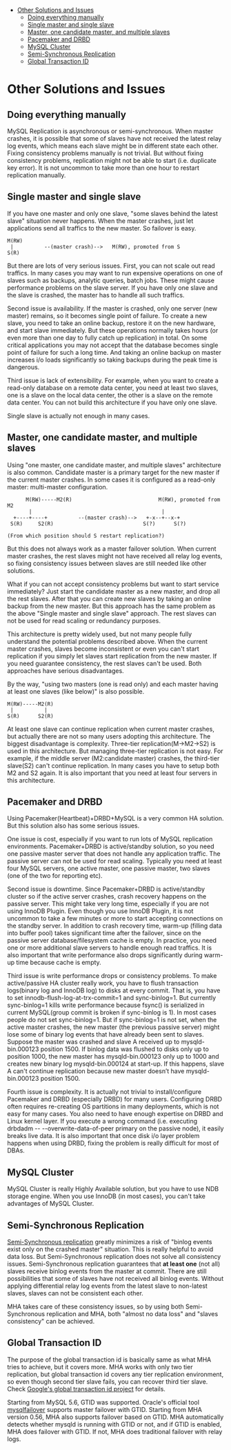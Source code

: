 * [Other Solutions and Issues](#other-solutions-and-issues)
  * [Doing everything manually](#doing-everything-manually)
  * [Single master and single slave](#single-master-and-single-slave)
  * [Master, one candidate master, and multiple slaves](#master-one-candidate-master-and-multiple-slaves)
  * [Pacemaker and DRBD](#pacemaker-and-drbd)
  * [MySQL Cluster](#mysql-cluster)
  * [Semi-Synchronous Replication](#semi-synchronous-replication)
  * [Global Transaction ID](#global-transaction-id)

# Other Solutions and Issues

## Doing everything manually
MySQL Replication is asynchronous or semi-synchronous. When master crashes, it is possible that some of slaves have not received the latest relay log events, which means each slave might be in different state each other. Fixing consistency problems manually is not trivial. But without fixing consistency problems, replication might not be able to start (i.e. duplicate key error). It is not uncommon to take more than one hour to restart replication manually.

## Single master and single slave
If you have one master and only one slave, "some slaves behind the latest slave" situation never happens. When the master crashes, just let applications send all traffics to the new master. So failover is easy.

    M(RW)
     |          --(master crash)-->   M(RW), promoted from S
    S(R)

But there are lots of very serious issues. First, you can not scale out read traffics. In many cases you may want to run expensive operations on one of slaves such as backups, analytic queries, batch jobs. These might cause performance problems on the slave server. If you have only one slave and the slave is crashed, the master has to handle all such traffics.

Second issue is availability. If the master is crashed, only one server (new master) remains, so it becomes single point of failure. To create a new slave, you need to take an online backup, restore it on the new hardware, and start slave immediately. But these operations normally takes hours (or even more than one day to fully catch up replication) in total. On some critical applications you may not accept that the database becomes single point of failure for such a long time. And taking an online backup on master increases i/o loads significantly so taking backups during the peak time is dangerous.

Third issue is lack of extensibility. For example, when you want to create a read-only database on a remote data center, you need at least two slaves, one is a slave on the local data center, the other is a slave on the remote data center. You can not build this architecture if you have only one slave.

Single slave is actually not enough in many cases.

## Master, one candidate master, and multiple slaves
Using "one master, one candidate master, and multiple slaves" architecture is also common. Candidate master is a primary target for the new master if the current master crashes. In some cases it is configured as a read-only master: multi-master configuration.

          M(RW)-----M2(R)                            M(RW), promoted from M2
           |                                          |
      +----+----+          --(master crash)-->   +-x--+--x-+
     S(R)     S2(R)                             S(?)      S(?)
    
    (From which position should S restart replication?)

But this does not always work as a master failover solution. When current master crashes, the rest slaves might not have received all relay log events, so fixing consistency issues between slaves are still needed like other solutions.

What if you can not accept consistency problems but want to start service immediately? Just start the candidate master as a new master, and drop all the rest slaves. After that you can create new slaves by taking an online backup from the new master. But this approach has the same problem as the above "Single master and single slave" approach. The rest slaves can not be used for read scaling or redundancy purposes.

This architecture is pretty widely used, but not many people fully understand the potential problems described above. When the current master crashes, slaves become inconsistent or even you can't start replication if you simply let slaves start replication from the new master. If you need guarantee consistency, the rest slaves can't be used. Both approaches have serious disadvantages.


By the way, "using two masters (one is read only) and each master having at least one slaves (like below)" is also possible.

    M(RW)-----M2(R)
     |          |
    S(R)      S2(R)

At least one slave can continue replication when current master crashes, but actually there are not so many users adopting this architecture. The biggest disadvantage is complexity. Three-tier replication(M->M2->S2) is used in this architecture. But managing three-tier replication is not easy. For example, if the middle server (M2:candidate master) crashes, the third-tier slave(S2) can't continue replication. In many cases you have to setup both M2 and S2 again. It is also important that you need at least four servers in this architecture.

## Pacemaker and DRBD
Using Pacemaker(Heartbeat)+DRBD+MySQL is a very common HA solution. But this solution also has some serious issues.

One issue is cost, especially if you want to run lots of MySQL replication environments. Pacemaker+DRBD is active/standby solution, so you need one passive master server that does not handle any application traffic. The passive server can not be used for read scaling. Typically you need at least four MySQL servers, one active master, one passive master, two slaves (one of the two for reporting etc).

Second issue is downtime. Since Pacemaker+DRBD is active/standby cluster so if the active server crashes, crash recovery happens on the passive server. This might take very long time, especially if you are not using InnoDB Plugin. Even though you use InnoDB Plugin, it is not uncommon to take a few minutes or more to start accepting connections on the standby server. In addition to crash recovery time, warm-up (filling data into buffer pool) takes significant time after the failover, since on the passive server database/filesystem cache is empty. In practice, you need one or more additional slave servers to handle enough read traffics. It is also important that write performance also drops significantly during warm-up time because cache is empty.

Third issue is write performance drops or consistency problems. To make active/passive HA cluster really work, you have to flush transaction logs(binary log and InnoDB log) to disks at every commit. That is, you have to set innodb-flush-log-at-trx-commit=1 and sync-binlog=1. But currently sync-binlog=1 kills write performance because fsync() is serialized in current MySQL(group commit is broken if sync-binlog is 1). In most cases people do not set sync-binlog=1. But if sync-binlog=1 is not set, when the active master crashes, the new master (the previous passive server) might lose some of binary log events that have already been sent to slaves. Suppose the master was crashed and slave A received up to mysqld-bin.000123 position 1500. If binlog data was flushed to disks only up to position 1000, the new master has mysqld-bin.000123 only up to 1000 and creates new binary log mysqld-bin.000124 at start-up. If this happens, slave A can't continue replication because new master doesn’t have mysqld-bin.000123 position 1500.

Fourth issue is complexity. It is actually not trivial to install/configure Pacemaker and DRBD (especially DRBD) for many users. Configuring DRBD often requires re-creating OS partitions in many deployments, which is not easy for many cases. You also need to have enough expertise on DRBD and Linux kernel layer. If you execute a wrong command (i.e. executing drbdadm -- --overwrite-data-of-peer primary on the passive node), it easily breaks live data. It is also important that once disk i/o layer problem happens when using DRBD, fixing the problem is really difficult for most of DBAs.

## MySQL Cluster
MySQL Cluster is really Highly Available solution, but you have to use NDB storage engine. When you use InnoDB (in most cases), you can't take advantages of MySQL Cluster.

## Semi-Synchronous Replication
[Semi-Synchronous replication](http://dev.mysql.com/doc/refman/5.5/en/replication-semisync.html) greatly minimizes a risk of "binlog events exist only on the crashed master" situation. This is really helpful to avoid data loss. But Semi-Synchronous replication does not solve all consistency issues. Semi-Synchronous replication guarantees that **at least one** (not all) slaves receive binlog events from the master at commit. There are still possibilities that some of slaves have not received all binlog events. Without applying differential relay log events from the latest slave to non-latest slaves, slaves can not be consistent each other.

MHA takes care of these consistency issues, so by using both Semi-Synchronous replication and MHA, both "almost no data loss" and "slaves consistency" can be achieved.

## Global Transaction ID
The purpose of the global transaction id is basically same as what MHA tries to achieve, but it covers more. MHA works with only two tier replication, but global transaction id covers any tier replication environment, so even though second tier slave fails, you can recover third tier slave. Check [Google's global transaction id project](http://code.google.com/p/google-mysql-tools/wiki/GlobalTransactionIds) for details.

Starting from MySQL 5.6, GTID was supported. Oracle's official tool [mysqlfailover](http://dev.mysql.com/doc/mysql-utilities/1.3/en/mysqlfailover.html) supports master failover with GTID. Starting from MHA version 0.56, MHA also supports failover based on GTID. MHA automatically detects whether mysqld is running with GTID or not, and if GTID is enabled, MHA does failover with GTID. If not, MHA does traditional failover with relay logs.